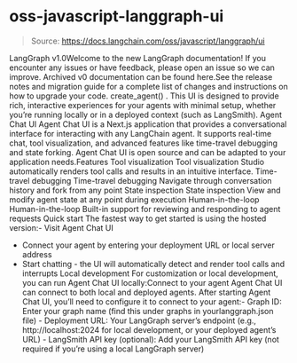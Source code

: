 # oss-javascript-langgraph-ui

> Source: https://docs.langchain.com/oss/javascript/langgraph/ui

LangGraph v1.0Welcome to the new LangGraph documentation! If you encounter any issues or have feedback, please open an issue so we can improve. Archived v0 documentation can be found here.See the release notes and migration guide for a complete list of changes and instructions on how to upgrade your code.
create_agent()
. This UI is designed to provide rich, interactive experiences for your agents with minimal setup, whether you’re running locally or in a deployed context (such as LangSmith).
Agent Chat UI
Agent Chat UI is a Next.js application that provides a conversational interface for interacting with any LangChain agent. It supports real-time chat, tool visualization, and advanced features like time-travel debugging and state forking. Agent Chat UI is open source and can be adapted to your application needs.Features
Tool visualization
Tool visualization
Studio automatically renders tool calls and results in an intuitive interface.
Time-travel debugging
Time-travel debugging
Navigate through conversation history and fork from any point
State inspection
State inspection
View and modify agent state at any point during execution
Human-in-the-loop
Human-in-the-loop
Built-in support for reviewing and responding to agent requests
Quick start
The fastest way to get started is using the hosted version:- Visit Agent Chat UI
- Connect your agent by entering your deployment URL or local server address
- Start chatting - the UI will automatically detect and render tool calls and interrupts
Local development
For customization or local development, you can run Agent Chat UI locally:Connect to your agent
Agent Chat UI can connect to both local and deployed agents. After starting Agent Chat UI, you’ll need to configure it to connect to your agent:- Graph ID: Enter your graph name (find this under
graphs
in yourlanggraph.json
file) - Deployment URL: Your LangGraph server’s endpoint (e.g.,
http://localhost:2024
for local development, or your deployed agent’s URL) - LangSmith API key (optional): Add your LangSmith API key (not required if you’re using a local LangGraph server)